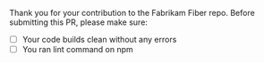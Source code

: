 Thank you for your contribution to the Fabrikam Fiber repo. 
Before submitting this PR, please make sure:

- [ ] Your code builds clean without any errors
- [ ] You ran lint command on npm

